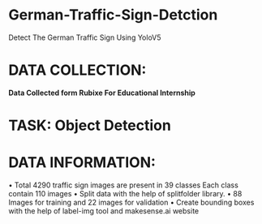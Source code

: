 # German-Traffic-Sign-Detction

Detect The German Traffic Sign Using YoloV5

# DATA COLLECTION:
**Data Collected form Rubixe For Educational Internship**

# TASK: Object Detection

# DATA INFORMATION:
•	Total 4290 traffic sign images are present in 39 classes Each class contain 110 images
•	Split data with the help of splitfolder library.
•	88 Images for training and 22 images for validation
•	Create bounding boxes with the help of label-img tool and makesense.ai website



